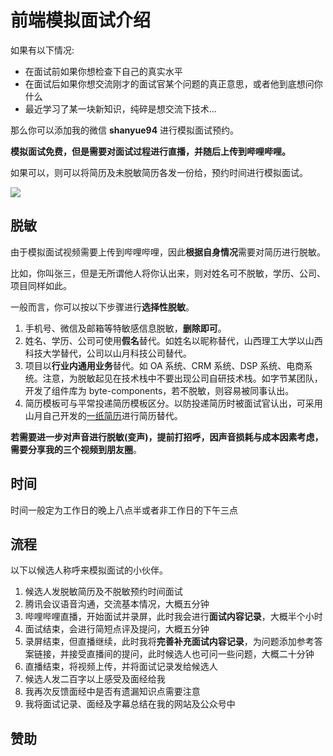 # 前端模拟面试介绍

如果有以下情况:

+ 在面试前如果你想检查下自己的真实水平
+ 在面试后如果你想交流刚才的面试官某个问题的真正意思，或者他到底想问你什么
+ 最近学习了某一块新知识，纯碎是想交流下技术...

那么你可以添加我的微信 **shanyue94** 进行模拟面试预约。

**模拟面试免费，但是需要对面试过程进行直播，并随后上传到哔哩哔哩。**

如果可以，则可以将简历及未脱敏简历各发一份给，预约时间进行模拟面试。

![](https://static.shanyue.tech/images/22-05-18/clipboard-8626.a61f42.webp)

## 脱敏

由于模拟面试视频需要上传到哔哩哔哩，因此**根据自身情况**需要对简历进行脱敏。

比如，你叫张三，但是无所谓他人将你认出来，则对姓名可不脱敏，学历、公司、项目同样如此。

一般而言，你可以按以下步骤进行**选择性脱敏**。

1. 手机号、微信及邮箱等特敏感信息脱敏，**删除即可**。
2. 姓名、学历、公司可使用**假名**替代。如姓名以昵称替代，山西理工大学以山西科技大学替代，公司以山月科技公司替代。
4. 项目以**行业内通用业务**替代。如 OA 系统、CRM 系统、DSP 系统、电商系统。注意，为脱敏起见在技术栈中不要出现公司自研技术栈。如字节某团队，开发了组件库为 byte-components，若不脱敏，则容易被同事认出。
5. 简历模板可与平常投递简历模板区分。以防投递简历时被面试官认出，可采用山月自己开发的[一纸简历](https://cv.devtool.tech)进行简历替代。

**若需要进一步对声音进行脱敏(变声)，提前打招呼，因声音损耗与成本因素考虑，需要分享我的三个视频到朋友圈**。

## 时间

时间一般定为工作日的晚上八点半或者非工作日的下午三点

## 流程

以下以候选人称呼来模拟面试的小伙伴。

1. 候选人发脱敏简历及不脱敏预约时间面试
2. 腾讯会议语音沟通，交流基本情况，大概五分钟
3. 哔哩哔哩直播，开始面试并录屏，此时我会进行**面试内容记录**，大概半个小时
4. 面试结束，会进行简短点评及提问，大概五分钟
5. 录屏结束，但直播继续，此时我将**完善补充面试内容记录**，为问题添加参考答案链接，并接受直播间的提问，此时候选人也可问一些问题，大概二十分钟
6. 直播结束，将视频上传，并将面试记录发给候选人
7. 候选人发二百字以上感受及面经给我
8. 我再次反馈面经中是否有遗漏知识点需要注意
9. 我将面试记录、面经及字幕总结在我的网站及公众号中

## 赞助

<!-- 模拟面试为免费模拟面试，欢迎赞助，提供两个赞助位，按月赞助:

1. 模拟面试页面顶部

![](https://static.shanyue.tech/images/22-05-29/clipboard-3885.40913c.webp)

2. 公众号底部

每次模拟面试都将发布在个人公众号内，平均阅读 800，广告位置于最底部，可以是海报等各种形式，如极客时间某课程推广海报，可每次更换海报。 -->
